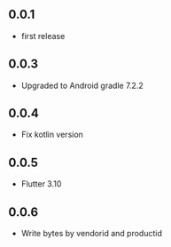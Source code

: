 ## 0.0.1

* first release

## 0.0.3

* Upgraded to Android gradle 7.2.2

## 0.0.4

* Fix kotlin version

## 0.0.5

* Flutter 3.10

## 0.0.6

* Write bytes by vendorid and productid
